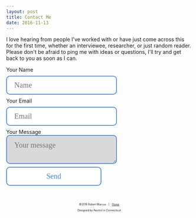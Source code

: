 ```yaml
---
layout: post
title: Contact Me
date: 2016-11-13
---
```

<style>
input[type=text] {
    width: 300px;
    padding: 12px 20px;
    margin: 8px 0;
    display: inline-block;
    border: 2px solid #4a86e8;
    border-radius: 10px;
    box-sizing: border-box;
    font-size: 20px;
    font-family: Nobile;
}
input[type=email] {
    width: 300px;
    padding: 12px 20px;
    margin: 8px 0;
    display: inline-block;
    border: 2px solid #4a86e8;
    border-radius: 10px;
    box-sizing: border-box;
    font-size: 20px;
    font-family: Nobile;
}
input[type=submit] {
    width: 258px;
    display: block;
    background-color: white;
    color: #4a86e8;
    padding: 12px 20px;
    margin: 8px 0;
    border: 2px solid #4a86e8;
    border-radius: 10px;
    cursor: pointer;
    font-size: 20px;
    font-family: Nobile;
}
input[type=submit]:hover {
    background-color: #4a86e8;
    color: white;
}
textarea {
    width: 300px;
    box-sizing: border-box;
    border: 2px solid #4a86e8;
    border-radius: 10px;
    font-size: 20px;
    background-color: #d9d9d9;
    background-position: 10px 10px;
    background-repeat: no-repeat;
    padding: 14px 20px;
    -webkit-transition: width 0.4s ease-in-out;
    transition: width 0.4s ease-in-out;
    font-family: Nobile;
}
textarea:focus {
    width: 100%;
    height: 150px;
    padding: 14px 20px;
    box-sizing: border-box;
    border: 2px solid #4a86e8;
    border-radius: 10px;
    background-color: white;
    resize: none;
}
label {
    position: relative;
}
</style>
<p>I love hearing from people I've worked with or have just come across this for the first time, whether an interviewee, researcher, or just random reader. Please don't be afraid to ping me with ideas or questions, I'll try and get back to you as soon as I can.</p> 
<div>
    <form id="contactform" action="https://formspree.io/rbm@awstrol.com" method="POST">
        <label for="name">Your Name</label>
        <br>
        <input type="text" name="name" placeholder="Name">
        <br>
        <label for="_replyto">Your Email</label>
        <br>
        <input type="email" name="_replyto" placeholder="Email">
        <input type="hidden" name="_subject" value="Website contact" />
        <br>
        <label for="message">Your Message</label>
        <br>
        <textarea name="message" placeholder="Your message"></textarea>
        <input type="text" name="_gotcha" style="display:none" />
        <input type="submit" value="Send">
        <input type="hidden" name="_next" value="//trebor2.github.io/index.html" />
    </form>
</div>
<p style="display:flex; align-items: center; justify-content: center; font-size: .5em; margin-bottom: 0; padding-top: 2rem;">&copy;2016 Robert Marcus&emsp;|&emsp;<a href="/home">Home</a></p>
<p style="display:flex; align-items: center; justify-content: center; padding-bottom: 1vh; font-size: .5em;">Designed by Awstrol in Connecticut</p>




